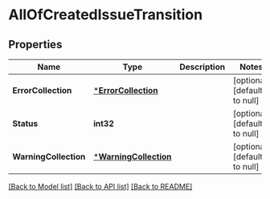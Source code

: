 # AllOfCreatedIssueTransition

## Properties
Name | Type | Description | Notes
------------ | ------------- | ------------- | -------------
**ErrorCollection** | [***ErrorCollection**](ErrorCollection.md) |  | [optional] [default to null]
**Status** | **int32** |  | [optional] [default to null]
**WarningCollection** | [***WarningCollection**](WarningCollection.md) |  | [optional] [default to null]

[[Back to Model list]](../README.md#documentation-for-models) [[Back to API list]](../README.md#documentation-for-api-endpoints) [[Back to README]](../README.md)

